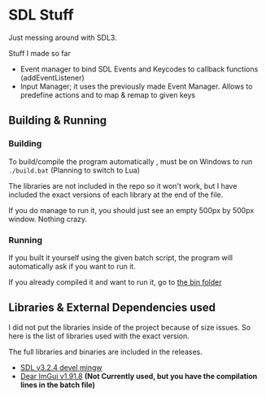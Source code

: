 # SDL Stuff

Just messing around with SDL3.

Stuff I made so far

- Event manager to bind SDL Events and Keycodes to callback functions (addEventListener)
- Input Manager; it uses the previously made Event Manager. Allows to predefine actions and to map & remap to given keys

## Building & Running
### Building
To build/compile the program automatically , must be on Windows to run `./build.bat` (Planning to switch to Lua)

The libraries are not included in the repo so it won't work, but I have included the exact versions of each library at the end of the file.

If you do manage to run it, you should just see an empty 500px by 500px window. Nothing crazy.

### Running
If you built it yourself using the given batch script, the program will automatically ask if you want to run it.

If you already compiled it and want to run it, go to [the bin folder](https://github.com/wictorcode/sdl-stuff/tree/main/bin)

## Libraries & External Dependencies used
I did not put the libraries inside of the project because of size issues. So here is the list of libraries used with the exact version.

The full libraries and binaries are included in the releases.

- [SDL v3.2.4 devel mingw](https://github.com/libsdl-org/SDL/releases/tag/release-3.2.4)
- [Dear ImGui v1.91.8](https://github.com/ocornut/imgui/releases/tag/v1.91.8)  **(Not Currently used, but you have the compilation lines in the batch file)**
